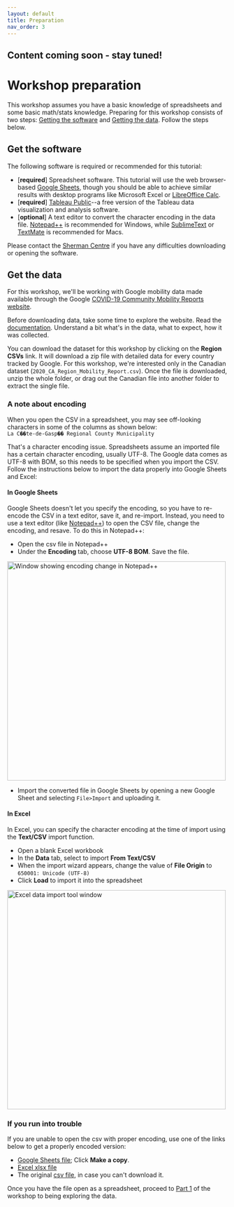 ```yaml
---
layout: default
title: Preparation
nav_order: 3
---
```

## Content coming soon - stay tuned!

# Workshop preparation 
This workshop assumes you have a basic knowledge of spreadsheets and some basic math/stats knowledge. Preparing for this workshop consists of two steps: [Getting the software](#get-the-software) and [Getting the data](#get-the-data). Follow the steps below. 
  
## Get the software
The following software is required or recommended for this tutorial: 
* [**required**] Spreadsheet software. This tutorial will use the web browser-based [Google Sheets](https://docs.google.com/spreadsheets/u/0/), though you should be able to achieve similar results with desktop programs like Microsoft Excel or [LibreOffice Calc](https://www.libreoffice.org/).
* [**required**] [Tableau Public](https://public.tableau.com/en-us/s/)--a free version of the Tableau data visualization and analysis software. 
* [**optional**] A text editor to convert the character encoding in the data file. [Notepad++](https://notepad-plus-plus.org/) is recommended for Windows, while [SublimeText](https://www.sublimetext.com/2) or [TextMate](https://macromates.com/) is recommended for Macs.

Please contact the [Sherman Centre](mailto:scds@mcmaster.ca) if you have any difficulties downloading or opening the software.
  
## Get the data
For this workshop, we'll be working with Google mobility data made available through the Google [COVID-19 Community Mobility Reports website](https://www.google.com/covid19/mobility/). 

Before downloading data, take some time to explore the website. Read the [documentation](https://www.google.com/covid19/mobility/data_documentation.html?hl=en). Understand a bit what's in the data, what to expect, how it was collected. 

You can download the dataset for this workshop by clicking on the **Region CSVs** link. It will download a zip file with detailed data for every country tracked by Google. For this workshop, we're interested only in the Canadian dataset (```2020_CA_Region_Mobility_Report.csv```). Once the file is downloaded, unzip the whole folder, or drag out the Canadian file into another folder to extract the single file. 

### A note about encoding
When you open the CSV in a spreadsheet, you may see off-looking characters in some of the columns as shown below:  
```La C��te-de-Gasp�� Regional County Municipality```

That's a character encoding issue. Spreadsheets assume an imported file has a certain character encoding, usually UTF-8. The Google data comes as UTF-8 with BOM, so this needs to be specified when you import the CSV. Follow the instructions below to import the data properly into Google Sheets and Excel: 

#### In Google Sheets
Google Sheets doesn't let you specify the encoding, so you have to re-encode the CSV in a text editor, save it, and re-import. Instead, you need to use a text editor (like [Notepad++](https://notepad-plus-plus.org/downloads/v7.9.2/)) to open the CSV file, change the encoding, and resave. 
To do this in Notepad++: 
* Open the csv file in Notepad++
* Under the **Encoding** tab, choose **UTF-8 BOM**. Save the file.
<img src="assets/img/notepad-encoding.png" alt="Window showing encoding change in Notepad++" width="500">

* Import the converted file in Google Sheets by opening a new Google Sheet and selecting ```File>Import``` and uploading it.

#### In Excel
In Excel, you can specify the character encoding at the time of import using the **Text/CSV** import function.
* Open a blank Excel workbook
* In the **Data** tab, select to import **From Text/CSV**
* When the import wizard appears, change the value of **File Origin** to ```650001: Unicode (UTF-8)```
* Click **Load** to import it into the spreadsheet
<img src="assets/img/excel-import.png" alt="Excel data import tool window" width="500">

### If you run into trouble
If you are unable to open the csv with proper encoding, use one of the links below to get a properly encoded version: 
* [Google Sheets file](https://docs.google.com/spreadsheets/d/1IbTXQFJ4JPQB4OS2TwrUu-QpbJJl5t8Ntc40sh7udO0/copy); Click **Make a copy**.
* [Excel xlsx file](https://github.com/scds/data-driven-stories/raw/main/assets/data/2020_CA_Region_Mobility_Report.xlsx)
* The original [csv file](https://github.com/scds/data-driven-stories/raw/main/assets/data/2020_CA_Region_Mobility_Report.csv), in case you can't download it. 

Once you have the file open as a spreadsheet, proceed to [Part 1](part1) of the workshop to being exploring the data.
